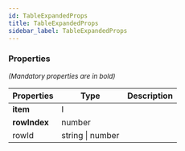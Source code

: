 ```yaml
---
id: TableExpandedProps
title: TableExpandedProps
sidebar_label: TableExpandedProps
---
```




### Properties

<font size="2"><i>(Mandatory properties are in bold)</i></font>

| Properties | Type | Description |
| --------- | ---- | ----------- |
| **item** | I |  |
| **rowIndex** | number |  |
| rowId | string \| number |  |
